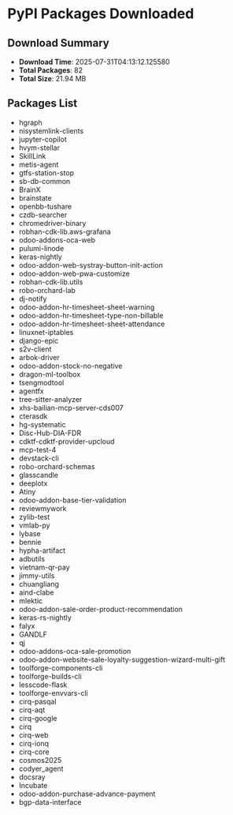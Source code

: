 # PyPI Packages Downloaded

## Download Summary
- **Download Time**: 2025-07-31T04:13:12.125580
- **Total Packages**: 82
- **Total Size**: 21.94 MB

## Packages List
- hgraph
- nisystemlink-clients
- jupyter-copilot
- hvym-stellar
- SkillLink
- metis-agent
- gtfs-station-stop
- sb-db-common
- BrainX
- brainstate
- openbb-tushare
- czdb-searcher
- chromedriver-binary
- robhan-cdk-lib.aws-grafana
- odoo-addons-oca-web
- pulumi-linode
- keras-nightly
- odoo-addon-web-systray-button-init-action
- odoo-addon-web-pwa-customize
- robhan-cdk-lib.utils
- robo-orchard-lab
- dj-notify
- odoo-addon-hr-timesheet-sheet-warning
- odoo-addon-hr-timesheet-type-non-billable
- odoo-addon-hr-timesheet-sheet-attendance
- linuxnet-iptables
- django-epic
- s2v-client
- arbok-driver
- odoo-addon-stock-no-negative
- dragon-ml-toolbox
- tsengmodtool
- agentfx
- tree-sitter-analyzer
- xhs-bailian-mcp-server-cds007
- cterasdk
- hg-systematic
- Disc-Hub-DIA-FDR
- cdktf-cdktf-provider-upcloud
- mcp-test-4
- devstack-cli
- robo-orchard-schemas
- glasscandle
- deeplotx
- Atiny
- odoo-addon-base-tier-validation
- reviewmywork
- zylib-test
- vmlab-py
- lybase
- bennie
- hypha-artifact
- adbutils
- vietnam-qr-pay
- jimmy-utils
- chuangliang
- aind-clabe
- mlektic
- odoo-addon-sale-order-product-recommendation
- keras-rs-nightly
- falyx
- GANDLF
- qj
- odoo-addons-oca-sale-promotion
- odoo-addon-website-sale-loyalty-suggestion-wizard-multi-gift
- toolforge-components-cli
- toolforge-builds-cli
- lesscode-flask
- toolforge-envvars-cli
- cirq-pasqal
- cirq-aqt
- cirq-google
- cirq
- cirq-web
- cirq-ionq
- cirq-core
- cosmos2025
- codyer_agent
- docsray
- Incubate
- odoo-addon-purchase-advance-payment
- bgp-data-interface
